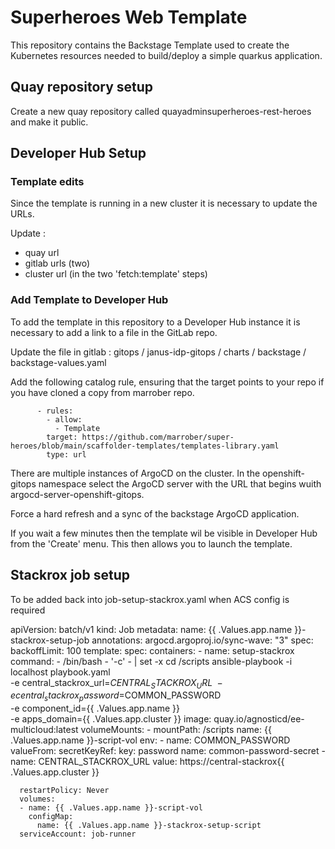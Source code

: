 # Superheroes Web Template

This repository contains the Backstage Template used to create the Kubernetes resources needed to build/deploy a simple quarkus application.

## Quay repository setup

Create a new quay repository called  quayadminsuperheroes-rest-heroes and make it public.

## Developer Hub Setup

### Template edits

Since the template is running in a new cluster it is necessary to update the URLs. 

Update : 
- quay url
- gitlab urls (two)
- cluster url (in the two 'fetch:template' steps)

### Add Template to Developer Hub

To add the template in this repository to a Developer Hub instance it is necessary to add a link to a file in the GitLab repo. 

Update the file in gitlab : gitops / janus-idp-gitops / charts / backstage / backstage-values.yaml

Add the following catalog rule, ensuring that the target points to your repo if you have cloned a copy from marrober repo.

````
      - rules:
        - allow:
          - Template
        target: https://github.com/marrober/super-heroes/blob/main/scaffolder-templates/templates-library.yaml
        type: url
````

There are multiple instances of ArgoCD on the cluster. In the openshift-gitops namespace select the ArgoCD server with the URL that begins wuith argocd-server-openshift-gitops.

Force a hard refresh and a sync of the backstage ArgoCD application.

If you wait a few minutes then the template wil be visible in Developer Hub from the 'Create' menu. This then allows you to launch the template.

## Stackrox job setup 

To be added back into job-setup-stackrox.yaml when ACS config is required

apiVersion: batch/v1
kind: Job
metadata:
  name: {{ .Values.app.name }}-stackrox-setup-job
  annotations:
    argocd.argoproj.io/sync-wave: "3"
spec:
  backoffLimit: 100
  template:
    spec:
      containers:
      - name: setup-stackrox
        command:
          - /bin/bash
          - '-c'
          - |
            set -x
            cd /scripts
            ansible-playbook -i localhost playbook.yaml \
            -e central_stackrox_url=$CENTRAL_STACKROX_URL \
            -e central_stackrox_password=$COMMON_PASSWORD \
            -e component_id={{ .Values.app.name }} \
            -e apps_domain={{ .Values.app.cluster }}
        image: quay.io/agnosticd/ee-multicloud:latest
        volumeMounts:
          - mountPath: /scripts
            name: {{ .Values.app.name }}-script-vol
        env:
          - name: COMMON_PASSWORD
            valueFrom:
              secretKeyRef:
                key: password
                name: common-password-secret
          - name: CENTRAL_STACKROX_URL
            value: https://central-stackrox{{ .Values.app.cluster }}

      restartPolicy: Never
      volumes:
      - name: {{ .Values.app.name }}-script-vol
        configMap:
          name: {{ .Values.app.name }}-stackrox-setup-script
      serviceAccount: job-runner
